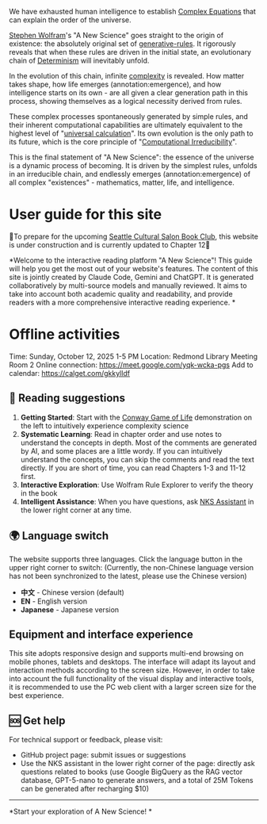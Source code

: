 We have exhausted human intelligence to establish [Complex Equations](annotation:complex-equations) that can explain the order of the universe.

[Stephen Wolfram](annotation:stephen-wolfram)'s "A New Science" goes straight to the origin of existence: the absolutely original set of [generative-rules](annotation:generative-rules). It rigorously reveals that when these rules are driven in the initial state, an evolutionary chain of [Determinism](annotation:determinism) will inevitably unfold.

In the evolution of this chain, infinite [complexity](annotation:complexity) is revealed. How matter takes shape, how life emerges (annotation:emergence), and how intelligence starts on its own - are all given a clear generation path in this process, showing themselves as a logical necessity derived from rules.

These complex processes spontaneously generated by simple rules, and their inherent computational capabilities are ultimately equivalent to the highest level of "[universal calculation](annotation:computational-equivalence)". Its own evolution is the only path to its future, which is the core principle of "[Computational Irreducibility](annotation:computational-irreducibility)".

This is the final statement of "A New Science": the essence of the universe is a dynamic process of becoming. It is driven by the simplest rules, unfolds in an irreducible chain, and endlessly emerges (annotation:emergence) of all complex "existences" - mathematics, matter, life, and intelligence.

# User guide for this site

🚧To prepare for the upcoming [Seattle Cultural Salon Book Club](annotation:seattle-book-club), this website is under construction and is currently updated to Chapter 12🚧

*Welcome to the interactive reading platform "A New Science"! This guide will help you get the most out of your website's features. The content of this site is jointly created by Claude Code, Gemini and ChatGPT. It is generated collaboratively by multi-source models and manually reviewed. It aims to take into account both academic quality and readability, and provide readers with a more comprehensive interactive reading experience. *

# Offline activities
Time: Sunday, October 12, 2025 1-5 PM
Location: Redmond Library Meeting Room 2
Online connection: https://meet.google.com/yqk-wcka-pgs
Add to calendar: https://calget.com/gkkylldf

## 📖 Reading suggestions

1. **Getting Started**: Start with the [Conway Game of Life](annotation:conways-game-of-life) demonstration on the left to intuitively experience complexity science
2. **Systematic Learning**: Read in chapter order and use notes to understand the concepts in depth. Most of the comments are generated by AI, and some places are a little wordy. If you can intuitively understand the concepts, you can skip the comments and read the text directly. If you are short of time, you can read Chapters 1-3 and 11-12 first.
3. **Interactive Exploration**: Use Wolfram Rule Explorer to verify the theory in the book
4. **Intelligent Assistance**: When you have questions, ask [NKS Assistant](annotation:nks-assisstant) in the lower right corner at any time.


## 🌍 Language switch

The website supports three languages. Click the language button in the upper right corner to switch: (Currently, the non-Chinese language version has not been synchronized to the latest, please use the Chinese version)
- **中文** - Chinese version (default)
- **EN** - English version
- **Japanese** - Japanese version

## Equipment and interface experience

This site adopts responsive design and supports multi-end browsing on mobile phones, tablets and desktops. The interface will adapt its layout and interaction methods according to the screen size. However, in order to take into account the full functionality of the visual display and interactive tools, it is recommended to use the PC web client with a larger screen size for the best experience.

## 🆘 Get help

For technical support or feedback, please visit:
- GitHub project page: submit issues or suggestions
- Use the NKS assistant in the lower right corner of the page: directly ask questions related to books (use Google BigQuery as the RAG vector database, GPT-5-nano to generate answers, and a total of 25M Tokens can be generated after recharging $10)

---

*Start your exploration of A New Science! *